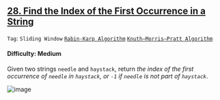 ## [28. Find the Index of the First Occurrence in a String](https://leetcode.com/problems/find-the-index-of-the-first-occurrence-in-a-string/)

```Tag```: ```Sliding Window``` [```Rabin-Karp Algorithm```](https://github.com/quananhle/Python/edit/main/Software%20Engineering%20Practicing/Concepts/Algorithms/String%20Matching/28.%20Find%20the%20Index%20of%20the%20First%20Occurrence%20in%20a%20String/README.md) [```Knuth–Morris–Pratt Algorithm```](https://github.com/quananhle/Python/edit/main/Software%20Engineering%20Practicing/Concepts/Algorithms/String%20Matching/28.%20Find%20the%20Index%20of%20the%20First%20Occurrence%20in%20a%20String/README.md)

#### Difficulty: Medium

Given two strings ```needle``` and ```haystack```, return _the index of the first occurrence of ```needle``` in ```haystack```, or ```-1``` if ```needle``` is not part of ```haystack```_.

![image](https://user-images.githubusercontent.com/35042430/222788137-44259d39-b2b5-4358-9d37-098a06c229fb.png)

